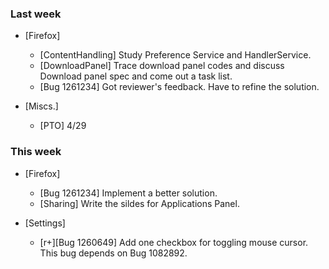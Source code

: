 ### Last week

* [Firefox]
  - [ContentHandling] Study Preference Service and HandlerService.
  - [DownloadPanel] Trace download panel codes and discuss Download panel spec and come out a task list.
  - [Bug 1261234] Got reviewer's feedback. Have to refine the solution.

* [Miscs.]
  - [PTO] 4/29

### This week
* [Firefox]
  - [Bug 1261234] Implement a better solution.
  - [Sharing] Write the sildes for Applications Panel.

* [Settings]
  - [r+][Bug 1260649] Add one checkbox for toggling mouse cursor. This bug depends on Bug 1082892.

